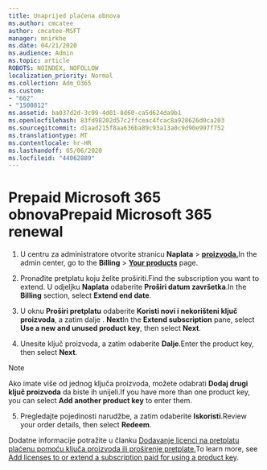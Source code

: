 ```yaml
---
title: Unaprijed plaćena obnova
ms.author: cmcatee
author: cmcatee-MSFT
manager: mnirkhe
ms.date: 04/21/2020
ms.audience: Admin
ms.topic: article
ROBOTS: NOINDEX, NOFOLLOW
localization_priority: Normal
ms.collection: Adm_O365
ms.custom:
- "662"
- "1500012"
ms.assetid: ba037d2d-3c99-4d01-8d60-ca5d624da9b1
ms.openlocfilehash: 83fd98202d57c2ffceac4fcac8a928626d0ca203
ms.sourcegitcommit: d1aad215f8aa636ba89c93a13a0c9d90e997f752
ms.translationtype: MT
ms.contentlocale: hr-HR
ms.lasthandoff: 05/06/2020
ms.locfileid: "44062889"
---
```

# <a name="prepaid-microsoft-365-renewal"></a><span data-ttu-id="2eaa1-102">Prepaid Microsoft 365 obnova</span><span class="sxs-lookup"><span data-stu-id="2eaa1-102">Prepaid Microsoft 365 renewal</span></span>

1. <span data-ttu-id="2eaa1-103">U centru za administratore otvorite stranicu **Naplata** \> **[proizvoda.](https://go.microsoft.com/fwlink/p/?linkid=842054)**</span><span class="sxs-lookup"><span data-stu-id="2eaa1-103">In the admin center, go to the **Billing** \> **[Your products](https://go.microsoft.com/fwlink/p/?linkid=842054)** page.</span></span>

2. <span data-ttu-id="2eaa1-104">Pronađite pretplatu koju želite proširiti.</span><span class="sxs-lookup"><span data-stu-id="2eaa1-104">Find the subscription you want to extend.</span></span> <span data-ttu-id="2eaa1-105">U odjeljku **Naplata** odaberite **Proširi datum završetka**.</span><span class="sxs-lookup"><span data-stu-id="2eaa1-105">In the **Billing** section, select **Extend end date**.</span></span>

3. <span data-ttu-id="2eaa1-106">U oknu **Proširi pretplatu** odaberite **Koristi novi i nekorišteni ključ proizvoda**, a zatim dalje . **Next**</span><span class="sxs-lookup"><span data-stu-id="2eaa1-106">In the **Extend subscription** pane, select **Use a new and unused product key**, then select **Next**.</span></span>

4. <span data-ttu-id="2eaa1-107">Unesite ključ proizvoda, a zatim odaberite **Dalje**.</span><span class="sxs-lookup"><span data-stu-id="2eaa1-107">Enter the product key, then select **Next**.</span></span>

> [!NOTE]
> <span data-ttu-id="2eaa1-108">Ako imate više od jednog ključa proizvoda, možete odabrati **Dodaj drugi ključ proizvoda** da biste ih unijeli.</span><span class="sxs-lookup"><span data-stu-id="2eaa1-108">If you have more than one product key, you can select **Add another product key** to enter them.</span></span>

5. <span data-ttu-id="2eaa1-109">Pregledajte pojedinosti narudžbe, a zatim odaberite **Iskoristi**.</span><span class="sxs-lookup"><span data-stu-id="2eaa1-109">Review your order details, then select **Redeem**.</span></span>

<span data-ttu-id="2eaa1-110">Dodatne informacije potražite u članku [Dodavanje licenci na pretplatu plaćenu pomoću ključa proizvoda ili proširenje pretplate.](https://docs.microsoft.com/office365/admin/misc/add-licenses-using-product-key)</span><span class="sxs-lookup"><span data-stu-id="2eaa1-110">To learn more, see [Add licenses to or extend a subscription paid for using a product key](https://docs.microsoft.com/office365/admin/misc/add-licenses-using-product-key).</span></span>